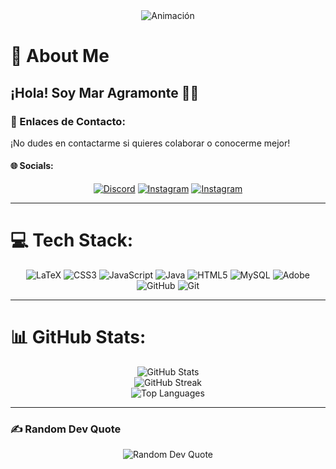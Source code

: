 <!-- ...existing code... -->

<div align="center">
  <img src="https://media.giphy.com/media/xT0xeADNkaq35EqfoA/giphy.gif?cid=ecf05e47fyzgts3b91zie9iexmrkq41woliboo5e9lim50za&ep=v1_gifs_search&rid=giphy.gif&ct=g" alt="Animación">
</div>

# 💫 About Me
## ¡Hola! Soy Mar Agramonte 👋🏾<br>

### 📱 Enlaces de Contacto:
¡No dudes en contactarme si quieres colaborar o conocerme mejor!

#### 🌐 Socials:
<div align="center">
  <a href="https://discord.gg/m.agramonte01"><img src="https://img.shields.io/badge/Discord-%237289DA.svg?logo=discord&logoColor=white" alt="Discord"></a>
  <a href="https://www.instagram.com/_marchu_2001?igsh=MXRsM3ExMzUxY2Fjbg=="><img src="https://img.shields.io/badge/Instagram-%23E4405F.svg?logo=Instagram&logoColor=white" alt="Instagram"></a>
  <a href="https://www.instagram.com/m.agramonte_?igsh=Nms5cmwzOGlxeHkx"><img src="https://img.shields.io/badge/Instagram-%23E4405F.svg?logo=Instagram&logoColor=white" alt="Instagram"></a>
</div>

---

# 💻 Tech Stack:
<div align="center">
  <img src="https://img.shields.io/badge/latex-%23008080.svg?style=for-the-badge&logo=latex&logoColor=white" alt="LaTeX">
  <img src="https://img.shields.io/badge/css3-%231572B6.svg?style=for-the-badge&logo=css3&logoColor=white" alt="CSS3">
  <img src="https://img.shields.io/badge/javascript-%23323330.svg?style=for-the-badge&logo=javascript&logoColor=%23F7DF1E" alt="JavaScript">
  <img src="https://img.shields.io/badge/java-%23ED8B00.svg?style=for-the-badge&logo=openjdk&logoColor=white" alt="Java">
  <img src="https://img.shields.io/badge/html5-%23E34F26.svg?style=for-the-badge&logo=html5&logoColor=white" alt="HTML5">
  <img src="https://img.shields.io/badge/mysql-4479A1.svg?style=for-the-badge&logo=mysql&logoColor=white" alt="MySQL">
  <img src="https://img.shields.io/badge/adobe-%23FF0000.svg?style=for-the-badge&logo=adobe&logoColor=white" alt="Adobe">
  <img src="https://img.shields.io/badge/github-%23121011.svg?style=for-the-badge&logo=github&logoColor=white" alt="GitHub">
  <img src="https://img.shields.io/badge/git-%23F05033.svg?style=for-the-badge&logo=git&logoColor=white" alt="Git">
</div>

---

# 📊 GitHub Stats:
<div align="center">
  <img src="https://github-readme-stats.vercel.app/api?username=maragramonte&theme=nightowl&hide_border=true&include_all_commits=false&count_private=false" alt="GitHub Stats"><br/>
  <img src="https://nirzak-streak-stats.vercel.app/?user=maragramonte&theme=nightowl&hide_border=true" alt="GitHub Streak"><br/>
  <img src="https://github-readme-stats.vercel.app/api/top-langs/?username=maragramonte&theme=nightowl&hide_border=true&include_all_commits=false&count_private=false&layout=compact" alt="Top Languages">
</div>

---

### ✍️ Random Dev Quote
<div align="center">
  <img src="https://quotes-github-readme.vercel.app/api?type=horizontal&theme=tokyonight" alt="Random Dev Quote">
</div>

<!-- Proudly created with GPRM ( https://gprm.itsvg.in ) -->
